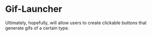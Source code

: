 # Gif-Launcher

Ultimately, hopefully, will allow users to create clickable buttons that generate gifs of a certain type.
